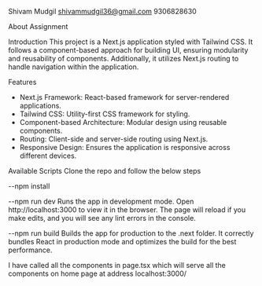 Shivam Mudgil
shivammudgil36@gmail.com
9306828630

About Assignment

Introduction
This project is a Next.js application styled with Tailwind CSS. It follows a component-based approach for building UI, ensuring modularity and reusability of components. Additionally, it utilizes Next.js routing to handle navigation within the application.

Features

- Next.js Framework: React-based framework for server-rendered applications.
- Tailwind CSS: Utility-first CSS framework for styling.
- Component-based Architecture: Modular design using reusable components.
- Routing: Client-side and server-side routing using Next.js.
- Responsive Design: Ensures the application is responsive across different devices.

Available Scripts
Clone the repo and follow the below steps

--npm install

--npm run dev
Runs the app in development mode. Open http://localhost:3000 to view it in the browser. The page will reload if you make edits, and you will see any lint errors in the console.

--npm run build
Builds the app for production to the .next folder. It correctly bundles React in production mode and optimizes the build for the best performance.

I have called all the components in page.tsx which will serve all the components on home page at address localhost:3000/
